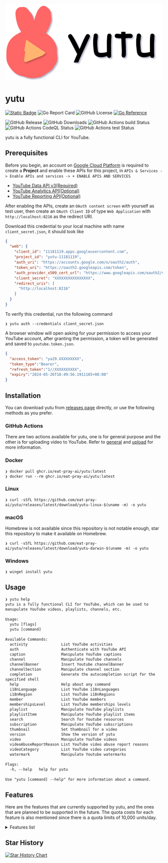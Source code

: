 ![Yutu](./asset/yutu.svg)

# yutu

[![Static Badge](https://img.shields.io/badge/gitmoji-%F0%9F%98%BF%F0%9F%90%B0%F0%9F%90%A7%E2%9D%A4%EF%B8%8F%E2%80%8D%F0%9F%A9%B9-love?style=flat-square&labelColor=%23EDD1CC&color=%23FF919F)](https://gitmoji.dev)
![Go Report Card](https://goreportcard.com/badge/github.com/eat-pray-ai/yutu?style=flat-square)
![GitHub License](https://img.shields.io/github/license/eat-pray-ai/yutu?style=flat-square)
[![Go Reference](https://pkg.go.dev/badge/github.com/eat-pray-ai/yutu/pkg/yutuber?style=flat-square)](https://pkg.go.dev/github.com/eat-pray-ai/yutu/pkg/yutuber)

![GitHub Release](https://img.shields.io/github/v/release/eat-pray-ai/yutu?sort=semver&style=flat-square&logo=go)
![GitHub Downloads](https://img.shields.io/github/downloads/eat-pray-ai/yutu/total?style=flat-square)
![GitHub Actions build Status](https://img.shields.io/github/actions/workflow/status/eat-pray-ai/yutu/go-ossf-slsa3-publish.yml?style=flat-square&logo=githubactions)
![GitHub Actions CodeQL Status](https://img.shields.io/github/actions/workflow/status/eat-pray-ai/yutu/codeql.yml?style=flat-square&logo=githubactions&label=CodeQL)
![GitHub Actions test Status](https://img.shields.io/github/actions/workflow/status/eat-pray-ai/yutu/test.yml?style=flat-square&logo=githubactions&label=test)


yutu is a fully functional CLI for YouTube.

## Prerequisites

Before you begin, an account on [Google Cloud Platform](https://console.cloud.google.com/) is required to create a **Project** and enable these APIs for this project, in `APIs & Services -> Enable APIs and services -> + ENABLE APIS AND SERVICES`

- [YouTube Data API v3(Required)](https://console.cloud.google.com/apis/api/youtubeanalytics.googleapis.com/overview)
- [YouTube Analytics API(Optional)](https://console.cloud.google.com/apis/api/youtubeanalytics.googleapis.com/overview)
- [YouTube Reporting API(Optional)](https://console.cloud.google.com/apis/api/youtubereporting.googleapis.com/overview)

After enabling the APIs, create an `OAuth content screen` with yourself as test user, then create an `OAuth Client ID` of type `Web Application` with `http://localhost:8216` as the redirect URI.

Download this credential to your local machine with name `client_secret.json`, it should look like

```json
{
  "web": {
    "client_id": "11181119.apps.googleusercontent.com",
    "project_id": "yutu-11181119",
    "auth_uri": "https://accounts.google.com/o/oauth2/auth",
    "token_uri": "https://oauth2.googleapis.com/token",
    "auth_provider_x509_cert_url": "https://www.googleapis.com/oauth2/v1/certs",
    "client_secret": "XXXXXXXXXXXXXXXX",
    "redirect_uris": [
      "http://localhost:8216"
    ]
  }
}
```

To verify this credential, run the following command

```shell
❯ yutu auth --credentials client_secret.json
```

A browser window will open asking for your permission to access your YouTube account, after granting the permission, a token will be generated and saved to `youtube.token.json`.

```json
{
  "access_token": "ya29.XXXXXXXXX",
  "token_type":"Bearer",
  "refresh_token":"1//XXXXXXXXXX",
  "expiry":"2024-05-26T18:49:56.1911165+08:00"
}
```

## Installation

You can download yutu from [releases page](https://github.com/eat-pray-ai/yutu/releases/latest) directly, or use the following methods as you prefer.

### GitHub Actions

There are two actions available for yutu, one is for general purpose and the other is for uploading video to YouTube. Refer to [general](./actions/general/README.md) and [upload](./actions/upload/README.md) for more information.

### Docker

```shell
❯ docker pull ghcr.io/eat-pray-ai/yutu:latest
❯ docker run --rm ghcr.io/eat-pray-ai/yutu:latest
```

### Linux

```shell
❯ curl -sSfL https://github.com/eat-pray-ai/yutu/releases/latest/download/yutu-linux-$(uname -m) -o yutu
```

### macOS

Homebrew is not available since this repository is not notable enough, star this repository to make it available on Homebrew.

```shell
❯ curl -sSfL https://github.com/eat-pray-ai/yutu/releases/latest/download/yutu-darwin-$(uname -m) -o yutu
```

### Windows

```shell
❯ winget install yutu
```

## Usage

```shell
❯ yutu help
yutu is a fully functional CLI for YouTube, which can be used to manupulate YouTube videos, playlists, channels, etc.

Usage:
  yutu [flags]
  yutu [command]

Available Commands:
  activity               List YouTube activities
  auth                   Authenticate with YouTube API
  caption                Manipulate YouTube captions
  channel                Manipulate YouTube channels
  channelBanner          Insert Youtube channelBanner
  channelSection         Manipulate channel section
  completion             Generate the autocompletion script for the specified shell
  help                   Help about any command
  i18nLanguage           List YouTube i18nLanguages
  i18nRegion             List YouTube i18nRegions
  member                 List YouTube members
  membershipsLevel       List YouTube memberships levels
  playlist               Manipulate YouTube playlists
  playlistItem           Manipulate YouTube playlist items
  search                 Search for Youtube resources
  subscription           Manipulate YouTube subscriptions
  thumbnail              Set thumbnail for a video
  version                Show the version of yutu
  video                  Manipulate YouTube videos
  videoAbuseReportReason List YouTube video abuse report reasons
  videoCategory          List YouTube video categories
  watermark              Manipulate Youtube watermarks

Flags:
  -h, --help   help for yutu

Use "yutu [command] --help" for more information about a command.
```

## Features

Here are the features that are currently supported by yutu, and the ones that are planned to be supported in the future. The quota costs for each feature is also mentioned since there is a quota limits of 10,000 units/day.

<details>
  <summary>Features list</summary>
- videos
  - [x] list, 1
  - [x] insert, 1600
  - [x] update, 50
  - [x] rate, 50
  - [x] getRating, 1
  - [ ] reportAbuse, 50
  - [x] delete, 50
- channels
  - [x] list, 1
  - [x] update, 50
- playlists
  - [x] list, 1
  - [x] insert, 50
  - [x] update, 50
  - [x] delete, 50
- playlistItems
  - [x] list, 1
  - [x] insert, 50
  - [x] update, 50
  - [x] delete, 50
- playlistImages
  - [ ] list, ?
  - [ ] insert, ?
  - [ ] upload, ?
  - [ ] delete, ?
- activities
  - [x] list, 1
- captions
  - [x] list, 50
  - [x] download, ?
  - [x] insert, 400
  - [x] update, 450
  - [x] delete, 50
- channelBanners
  - [x] insert, 50
- channelSections
  - [x] list, 1
  - [ ] insert, 50
  - [ ] update, 50
  - [x] delete, 50
- comments
  - [ ] list, 1
  - [ ] insert, 50
  - [ ] update, 50
  - [ ] setModerationStatus, 50
  - [ ] delete, 50
- commentThreads
  - [ ] list, 1
  - [ ] insert, 50
  - [ ] update, 50
- <s>guideCategories</s>
  - [x] <s>list, 1 deprecated API</s>
- i18nLanguages
  - [x] list, 1
- i18nRegions
  - [x] list, 1
- liveBroadcasts
  - [ ] list, ?
  - [ ] insert, ?
  - [ ] insertCuepoint, ?
  - [ ] update, ?
  - [ ] bind, ?
  - [ ] transition, ?
  - [ ] delete, ?
- liveChatBans
  - [ ] insert, ?
  - [ ] delete, ?
- liveChatMessages
  - [ ] list, ?
  - [ ] insert, ?
  - [ ] delete, ?
  - [ ] transition, ?
- liveChatModerators
  - [ ] list, ?
  - [ ] insert, ?
  - [ ] delete, ?
- liveStreams
  - [ ] list, ?
  - [ ] insert, ?
  - [ ] update, ?
  - [ ] delete, ?
- members
  - [x] list, 1 [🚫issue #3](https://github.com/eat-pray-ai/yutu/issues/3)
- membershipsLevels
  - [x] list, 1 [🚫issue #3](https://github.com/eat-pray-ai/yutu/issues/3)
- search
  - [x] list, 100
- subscriptions
  - [x] list, 1
  - [x] insert, 50
  - [x] delete, 50
- superChatEvents
  - [ ] list, ?
- tests
  - [ ] insert, ?
- thirdPartyLinks
  - [ ] list, ?
  - [ ] insert, ?
  - [ ] update, ?
  - [ ] delete, ?
- thumbnails
  - [x] set, 50
- videoAbuseReportReasons
  - [x] list, 1
- videoCategories
  - [x] list, 1
- watermarks
  - [x] set, 50
  - [x] unset, 50

</details>

## Star History

[![Star History Chart](https://api.star-history.com/svg?repos=eat-pray-ai/yutu&type=Date)](https://star-history.com/#eat-pray-ai/yutu&Date)
